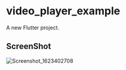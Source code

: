 # video_player_example

A new Flutter project.

## ScreenShot
![Screenshot_1623402708](https://user-images.githubusercontent.com/25080612/121662986-914b5980-cac3-11eb-9ee0-f4e9121de1cc.png)



